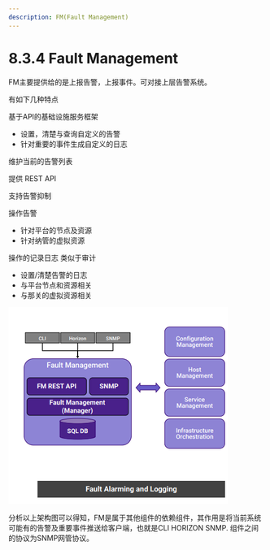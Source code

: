 ```yaml
---
description: FM(Fault Management)
---
```


# 8.3.4 Fault Management

FM主要提供给的是上报告警，上报事件。可对接上层告警系统。

有如下几种特点

基于API的基础设施服务框架

* 设置，清楚与查询自定义的告警
* 针对重要的事件生成自定义的日志

维护当前的告警列表

提供 REST API 

支持告警抑制

操作告警

* 针对平台的节点及资源
* 针对纳管的虚拟资源

操作的记录日志 类似于审计

* 设置/清楚告警的日志
* 与平台节点和资源相关
* 与那关的虚拟资源相关

![FM&#x67B6;&#x6784;&#x56FE;](../image/fault-management.png)

分析以上架构图可以得知，FM是属于其他组件的依赖组件，其作用是将当前系统可能有的告警及重要事件推送给客户端，也就是CLI HORIZON SNMP. 组件之间的协议为SNMP网管协议。







